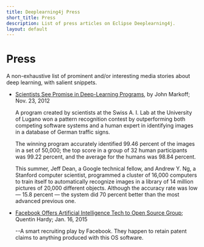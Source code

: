 ```yaml
---
title: Deeplearning4j Press
short_title: Press
description: List of press articles on Eclipse Deeplearning4j.
layout: default
---
```


# Press

A non-exhaustive list of prominent and/or interesting media stories about deep learning, with salient snippets.

* [Scientists See Promise in Deep-Learning Programs](http://www.nytimes.com/2012/11/24/science/scientists-see-advances-in-deep-learning-a-part-of-artificial-intelligence.html), by John Markoff; Nov. 23, 2012

  A program created by scientists at the Swiss A. I. Lab at the University of Lugano won a pattern recognition contest by outperforming both competing software systems and a human expert in identifying images in a database of German traffic signs.

  The winning program accurately identified 99.46 percent of the images in a set of 50,000; the top score in a group of 32 human participants was 99.22 percent, and the average for the humans was 98.84 percent.

  This summer, Jeff Dean, a Google technical fellow, and Andrew Y. Ng, a Stanford computer scientist, programmed a cluster of 16,000 computers to train itself to automatically recognize images in a library of 14 million pictures of 20,000 different objects. Although the accuracy rate was low — 15.8 percent — the system did 70 percent better than the most advanced previous one.

* [Facebook Offers Artificial Intelligence Tech to Open Source Group](http://bits.blogs.nytimes.com/2015/01/16/facebook-offers-artificial-intelligence-tech-to-open-source-group/); Quentin Hardy; Jan. 16, 2015

  --A smart recruiting play by Facebook. They happen to retain patent claims to anything produced with this OS software.

